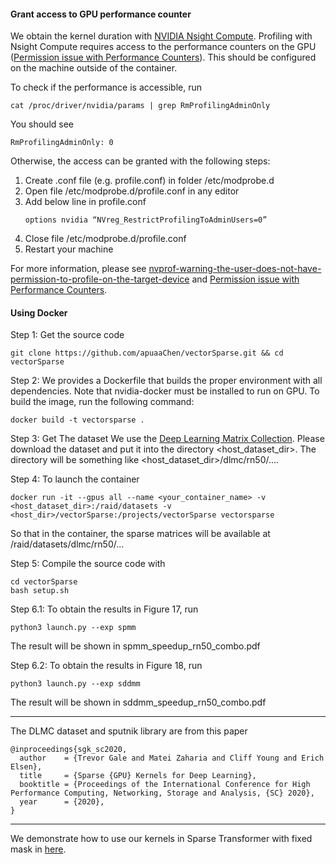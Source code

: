 #### Grant access to GPU performance counter
We obtain the kernel duration with [NVIDIA Nsight Compute](https://developer.nvidia.com/nsight-compute). Profiling with Nsight Compute requires access to the performance counters on the GPU ([Permission issue with Performance Counters](https://developer.nvidia.com/nvidia-development-tools-solutions-err_nvgpuctrperm-permission-issue-performance-counters)). This should be configured on the machine outside of the container.

To check if the performance is accessible, run
```shell
cat /proc/driver/nvidia/params | grep RmProfilingAdminOnly
```
You should see
```shell
RmProfilingAdminOnly: 0
```
Otherwise, the access can be granted with the following steps:
1. Create .conf file (e.g. profile.conf) in folder /etc/modprobe.d
2. Open file /etc/modprobe.d/profile.conf in any editor
3. Add below line in profile.conf
   ```
   options nvidia “NVreg_RestrictProfilingToAdminUsers=0”
   ```
4. Close file /etc/modprobe.d/profile.conf
5. Restart your machine

For more information, please see [nvprof-warning-the-user-does-not-have-permission-to-profile-on-the-target-device](https://forums.developer.nvidia.com/t/nvprof-warning-the-user-does-not-have-permission-to-profile-on-the-target-device/72374/8) and [Permission issue with Performance Counters](https://developer.nvidia.com/nvidia-development-tools-solutions-err_nvgpuctrperm-permission-issue-performance-counters).

#### Using Docker

Step 1: Get the source code
```shell
git clone https://github.com/apuaaChen/vectorSparse.git && cd vectorSparse
```

Step 2: We provides a Dockerfile that builds the proper environment with all dependencies. Note that nvidia-docker must be installed to run on GPU. To build the image, run the following command:
```shell
docker build -t vectorsparse .
```

Step 3: Get The dataset
We use the [Deep Learning Matrix Collection](https://storage.googleapis.com/sgk-sc2020/dlmc.tar.gz). Please download the dataset and put it into the directory <host_dataset_dir>. The directory will be something like  <host_dataset_dir>/dlmc/rn50/....

Step 4: To launch the container
```shell
docker run -it --gpus all --name <your_container_name> -v <host_dataset_dir>:/raid/datasets -v <host_dir>/vectorSparse:/projects/vectorSparse vectorsparse
```
So that in the container, the sparse matrices will be available at /raid/datasets/dlmc/rn50/...

Step 5: Compile the source code with
```shell
cd vectorSparse
bash setup.sh
```

Step 6.1: To obtain the results in Figure 17, run
```shell
python3 launch.py --exp spmm
```
The result will be shown in spmm_speedup_rn50_combo.pdf

Step 6.2: To obtain the results in Figure 18, run
```shell
python3 launch.py --exp sddmm
```
The result will be shown in sddmm_speedup_rn50_combo.pdf

***

The DLMC dataset and sputnik library are from this paper
```
@inproceedings{sgk_sc2020,
  author    = {Trevor Gale and Matei Zaharia and Cliff Young and Erich Elsen},
  title     = {Sparse {GPU} Kernels for Deep Learning},
  booktitle = {Proceedings of the International Conference for High Performance Computing, Networking, Storage and Analysis, {SC} 2020},
  year      = {2020},
}
```
***
We demonstrate how to use our kernels in Sparse Transformer with fixed mask in [here](https://github.com/apuaaChen/sparse_transformer_sc21).
